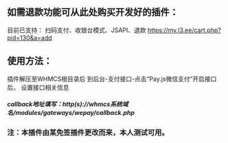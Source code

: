 ## 如需退款功能可从此处购买开发好的插件：
目前已支持：
扫码支付、收银台模式、JSAPI、退款 
https://my.l3.ee/cart.php?pid=130&a=add
## 使用方法：
插件解压至WHMCS根目录后
到后台-支付接口-点击“Pay.js微信支付”开启接口后，
设置接口相关信息
##### callback地址填写：http(s)://whmcs系统域名/modules/gateways/wepay/callback.php
### 注：本插件由某免签插件更改而来，本人测试可用。
